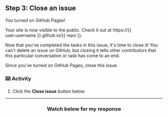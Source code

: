 ## Step 3: Close an issue

You turned on GitHub Pages!

Your site is now visible to the public. Check it out at https://{{ user.username }}.github.io/{{ repo }}.

Now that you’ve completed the tasks in this issue, it's time to close it! You can't delete an issue on GitHub, but closing it tells other contributors that this particular conversation or task has come to an end.

Since you've turned on GitHub Pages, close this issue.

### :keyboard: Activity

1. Click the **Close issue** button below

<hr>
<h3 align="center">Watch below for my response</h3>
